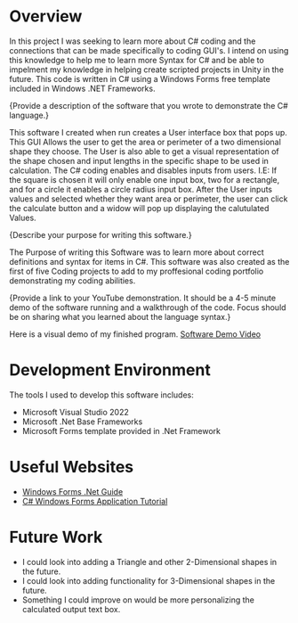 # Overview

In this project I was seeking to learn more about C# coding and the connections that can be made specifically to coding GUI's.
I intend on using this knowledge to help me to learn more Syntax for C# and be able to impelment my knowledge in helping create 
scripted projects in Unity in the future. This code is written in C# using a Windows Forms free template included in Windows 
.NET Frameworks.

{Provide a description of the software that you wrote to demonstrate the C# language.}

This software I created when run creates a User interface box that pops up. This GUI Allows the user to get the area or perimeter 
of a two dimensional shape they choose. The User is also able to get a visual representation of the shape chosen and input lengths in the specific 
shape to be used in calculation. The C# coding enables and disables inputs from users. I.E: If the square is chosen it will only 
enable one input box, two for a rectangle, and for a circle it enables a circle radius input box. After the User inputs values and 
selected whether they want area or perimeter, the user can click the calculate button and a widow will pop up displaying the 
calutulated Values.

{Describe your purpose for writing this software.}

The Purpose of writing this Software was to learn more about correct definitions and syntax for items in C#. This software was 
also created as the first of five Coding projects to add to my proffesional coding portfolio demonstrating my coding abilities. 

{Provide a link to your YouTube demonstration. It should be a 4-5 minute demo of the software running and a walkthrough of the 
code. Focus should be on sharing what you learned about the language syntax.}

Here is a visual demo of my finished program.
[Software Demo Video](http://youtube.link.goes.here)

# Development Environment

The tools I used to develop this software includes:
- Microsoft Visual Studio 2022
- Microsoft .Net Base Frameworks
- Microsoft Forms template provided in .Net Framework

# Useful Websites

- [Windows Forms .Net Guide](https://learn.microsoft.com/en-us/dotnet/desktop/winforms/overview/?view=netdesktop-6.0)
- [C# Windows Forms Application Tutorial](https://www.guru99.com/c-sharp-windows-forms-application.html)

# Future Work

- I could look into adding a Triangle and other 2-Dimensional shapes in the future.
- I could look into adding functionality for 3-Dimensional shapes in the future.
- Something I could improve on would be more personalizing the calculated output text box.
